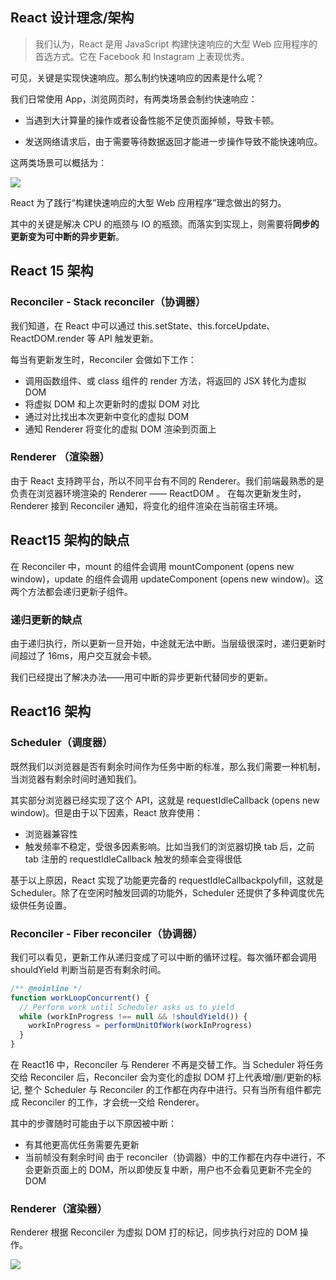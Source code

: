 ## React 设计理念/架构

> 我们认为，React 是用 JavaScript 构建快速响应的大型 Web 应用程序的首选方式。它在 Facebook 和 Instagram 上表现优秀。

可见，关键是实现快速响应。那么制约快速响应的因素是什么呢？

我们日常使用 App，浏览网页时，有两类场景会制约快速响应：

- 当遇到大计算量的操作或者设备性能不足使页面掉帧，导致卡顿。

- 发送网络请求后，由于需要等待数据返回才能进一步操作导致不能快速响应。

这两类场景可以概括为：

![](/img/question/io.jpg)

React 为了践行“构建快速响应的大型 Web 应用程序”理念做出的努力。

其中的关键是解决 CPU 的瓶颈与 IO 的瓶颈。而落实到实现上，则需要将**同步的更新变为可中断的异步更新**。

## React 15 架构

### Reconciler - Stack reconciler（协调器）

我们知道，在 React 中可以通过 this.setState、this.forceUpdate、ReactDOM.render 等 API 触发更新。

每当有更新发生时，Reconciler 会做如下工作：

- 调用函数组件、或 class 组件的 render 方法，将返回的 JSX 转化为虚拟 DOM
- 将虚拟 DOM 和上次更新时的虚拟 DOM 对比
- 通过对比找出本次更新中变化的虚拟 DOM
- 通知 Renderer 将变化的虚拟 DOM 渲染到页面上

### Renderer （渲染器）

由于 React 支持跨平台，所以不同平台有不同的 Renderer。我们前端最熟悉的是负责在浏览器环境渲染的 Renderer —— ReactDOM 。
在每次更新发生时，Renderer 接到 Reconciler 通知，将变化的组件渲染在当前宿主环境。

## React15 架构的缺点

在 Reconciler 中，mount 的组件会调用 mountComponent (opens new window)，update 的组件会调用 updateComponent (opens new window)。这两个方法都会递归更新子组件。

### 递归更新的缺点

由于递归执行，所以更新一旦开始，中途就无法中断。当层级很深时，递归更新时间超过了 16ms，用户交互就会卡顿。

我们已经提出了解决办法——用可中断的异步更新代替同步的更新。

## React16 架构

### Scheduler（调度器）

既然我们以浏览器是否有剩余时间作为任务中断的标准，那么我们需要一种机制，当浏览器有剩余时间时通知我们。

其实部分浏览器已经实现了这个 API，这就是 requestIdleCallback (opens new window)。但是由于以下因素，React 放弃使用：

- 浏览器兼容性
- 触发频率不稳定，受很多因素影响。比如当我们的浏览器切换 tab 后，之前 tab 注册的 requestIdleCallback 触发的频率会变得很低

基于以上原因，React 实现了功能更完备的 requestIdleCallbackpolyfill，这就是 Scheduler。除了在空闲时触发回调的功能外，Scheduler 还提供了多种调度优先级供任务设置。

### Reconciler - Fiber reconciler（协调器）

我们可以看见，更新工作从递归变成了可以中断的循环过程。每次循环都会调用 shouldYield 判断当前是否有剩余时间。

```js
/** @noinline */
function workLoopConcurrent() {
  // Perform work until Scheduler asks us to yield
  while (workInProgress !== null && !shouldYield()) {
    workInProgress = performUnitOfWork(workInProgress)
  }
}
```

在 React16 中，Reconciler 与 Renderer 不再是交替工作。当 Scheduler 将任务交给 Reconciler 后，Reconciler 会为变化的虚拟 DOM 打上代表增/删/更新的标记,
整个 Scheduler 与 Reconciler 的工作都在内存中进行。只有当所有组件都完成 Reconciler 的工作，才会统一交给 Renderer。

其中的步骤随时可能由于以下原因被中断：

- 有其他更高优任务需要先更新
- 当前帧没有剩余时间
  由于 reconciler（协调器）中的工作都在内存中进行，不会更新页面上的 DOM，所以即使反复中断，用户也不会看见更新不完全的 DOM

### Renderer（渲染器）

Renderer 根据 Reconciler 为虚拟 DOM 打的标记，同步执行对应的 DOM 操作。

![](/img/question/concept.png)
